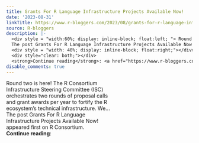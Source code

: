 ```yaml
---
title: Grants For R Language Infrastructure Projects Available Now!
date: '2023-08-31'
linkTitle: https://www.r-bloggers.com/2023/08/grants-for-r-language-infrastructure-projects-available-now/
source: R-bloggers
description: |-
  <div style = "width:60%; display: inline-block; float:left; "> Round two is here! The R Consortium Infrastructure Steering Committee (ISC) orchestrates two rounds of proposal calls and grant awards per year to fortify the R ecosystem’s technical infrastructure. We...<br />
  The post Grants For R Language Infrastructure Projects Available Now! appeared first on R Consortium.</div>
  <div style = "width: 40%; display: inline-block; float:right;"></div>
  <div style="clear: both;"></div>
  <strong>Continue reading</strong>: <a href="https://www.r-bloggers.com/2023/08/grants-for-r-language-infrastructure-pr ...
disable_comments: true
---
```

<div style = "width:60%; display: inline-block; float:left; "> Round two is here! The R Consortium Infrastructure Steering Committee (ISC) orchestrates two rounds of proposal calls and grant awards per year to fortify the R ecosystem’s technical infrastructure. We...<br />
The post Grants For R Language Infrastructure Projects Available Now! appeared first on R Consortium.</div>
<div style = "width: 40%; display: inline-block; float:right;"></div>
<div style="clear: both;"></div>
<strong>Continue reading</strong>: <a href="https://www.r-bloggers.com/2023/08/grants-for-r-language-infrastructure-pr ...